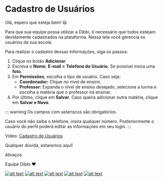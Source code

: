 # Cadastro de Usuários

Olá, espero que esteja bem! :smiley:

Para que sua equipe possa utilizar a Dibbi, é necessário que todos estejam devidamente cadastrados na plataforma. Nessa tela você gerencia os usuários da sua escola. 

Para realizar o cadastro dessas informações, siga os passos:

1. Clique no botão **Adicionar**.
2. Escreva o **Nome**, **E-mail** e **Telefone do Usuário**. Se possível insira uma **foto**.
3. Em **Permissões**, escolha o tipo de usuário. Caso seja:
    - **Coordenador:** Clique no nível de ensino.
    - **Professor:** Expanda o nível de ensino desejado, selecione a turma e escolha a matéria que o professor irá ensinar.
4. Por último, clique em **Salvar**. Caso queira adicionar outra matéria, clique em **Salvar e Novo**.

::: warning
Os campos com asteriscos são obrigatórios.

Caso você não saiba o telefone, insira qualquer número. Posteriormente o usuário do perfil poderá editar as informações em seu login.
:::

Vídeo: [Cadastro de Usuários](https://user-images.githubusercontent.com/94073830/178087659-749fe742-2d38-483f-aa1d-758ae99e3f0d.mp4)

Qualquer dúvida, estaremos aqui!

Abraços

Equipe Dibbi :heart:

[![alt text][1.1]][1]
[![alt text][2.1]][2]
[![alt text][3.1]][3]
[![alt text][4.1]][4]
[![alt text][5.1]][5]

[1.1]: https://orendevelopers.com.br/basedibbi/docsfacebook1.png (Siga nosso Instagram)   
[2.1]: https://orendevelopers.com.br/basedibbi/docsinsta.png (Curta nossa Fanpage) 
[3.1]: https://orendevelopers.com.br/basedibbi/websitedocs1.png (Acesse nosso site)  
[4.1]: https://orendevelopers.com.br/basedibbi/linkedindocs.png (Acompanhe nosso Linkedin)
[5.1]: https://orendevelopers.com.br/basedibbi/whatsappdocs.png (Fale pelo Whatsapp)

[1]: https://www.facebook.com/dibbi.plataforma
[2]: https://www.instagram.com/dibbi.plataforma/
[3]: https://dibbi.com.br/
[4]: https://www.linkedin.com/company/dibbi-plataforma
[5]: https://api.whatsapp.com/send?phone=5585991077098&text=Ol%C3%A1,%20estou%20vindo%20do%20site%20e%20gostaria%20de%20mais%20informa%C3%A7%C3%B5es%20sobre%20a%20Dibbi